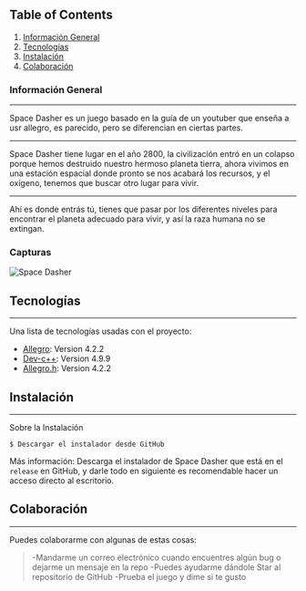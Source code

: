 ## Table of Contents
1. [Información General](#Información-General)
2. [Tecnologías](#Tecnologías)
3. [Instalación](#Instalación)
4. [Colaboración](#Colaboración)
### Información General
***
Space Dasher es un juego basado en la guía de un youtuber que enseña a usr allegro, es parecido, pero se diferencian en ciertas partes.
***
Space Dasher tiene lugar en el año 2800, la civilización entró en un colapso porque hemos destruido nuestro hermoso planeta tierra, ahora vivimos en una estación espacial donde pronto se nos acabará los recursos, y el oxígeno, tenemos que buscar otro lugar para vivir.
***
Ahí es donde entrás tú, tienes que pasar por los diferentes niveles para encontrar el planeta adecuado para vivir, y así la raza humana no se extingan.
### Capturas
![Space Dasher](https://pin.it/493H3gwE6)
## Tecnologías
***
Una lista de tecnologías usadas con el proyecto:
* [Allegro](http://www.mediafire.com/file/9o5w9cq2k0zxmnr/allegro-mingw-4.2.2.zip/file): Version 4.2.2
* [Dev-c++](https://sourceforge.net/projects/orwelldevcpp/support): Version 4.9.9
* [Allegro.h](http://www.allegro.free.fr/index.es.html): Version 4.2.2
## Instalación
***
Sobre la Instalación
```
$ Descargar el instalador desde GitHub
```
Más información: Descarga el instalador de Space Dasher que está en el ```release``` en GitHub, y darle todo en siguiente es recomendable hacer un acceso directo al escritorio.
## Colaboración
***
Puedes colaborarme con algunas de estas cosas:
> -Mandarme un correo electrónico cuando encuentres algún bug o dejarme un mensaje en la repo
> -Puedes ayudarme dándole Star al repositorio de GitHub
> -Prueba el juego y dime si te gusto

